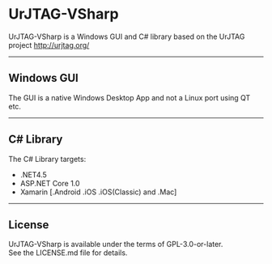 UrJTAG-VSharp
=============

UrJTAG-VSharp is a Windows GUI and C# library based on the UrJTAG project http://urjtag.org/

----

Windows GUI
-----------
The GUI is a native Windows Desktop App and not a Linux port using QT etc.

----

C# Library
----------
The C# Library targets:
* .NET4.5
* ASP.NET Core 1.0
* Xamarin [.Android .iOS .iOS(Classic) and .Mac]

----

License
-------
UrJTAG-VSharp is available under the terms of GPL-3.0-or-later.  
See the LICENSE.md file for details.
